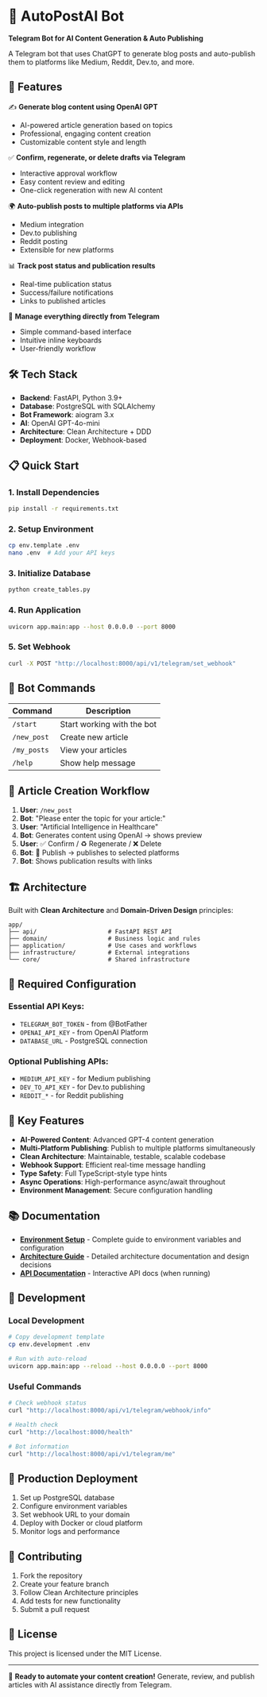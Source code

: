# 🤖 AutoPostAI Bot

**Telegram Bot for AI Content Generation & Auto Publishing**

A Telegram bot that uses ChatGPT to generate blog posts and auto-publish them to platforms like Medium, Reddit, Dev.to, and more.

## 🚀 Features

✍️ **Generate blog content using OpenAI GPT**
- AI-powered article generation based on topics
- Professional, engaging content creation
- Customizable content style and length

✅ **Confirm, regenerate, or delete drafts via Telegram**
- Interactive approval workflow
- Easy content review and editing
- One-click regeneration with new AI content

🌍 **Auto-publish posts to multiple platforms via APIs**
- Medium integration
- Dev.to publishing
- Reddit posting
- Extensible for new platforms

📊 **Track post status and publication results**
- Real-time publication status
- Success/failure notifications
- Links to published articles

🔧 **Manage everything directly from Telegram**
- Simple command-based interface
- Intuitive inline keyboards
- User-friendly workflow

## 🛠️ Tech Stack

- **Backend**: FastAPI, Python 3.9+
- **Database**: PostgreSQL with SQLAlchemy
- **Bot Framework**: aiogram 3.x
- **AI**: OpenAI GPT-4o-mini
- **Architecture**: Clean Architecture + DDD
- **Deployment**: Docker, Webhook-based

## 📋 Quick Start

### 1. Install Dependencies
```bash
pip install -r requirements.txt
```

### 2. Setup Environment
```bash
cp env.template .env
nano .env  # Add your API keys
```

### 3. Initialize Database
```bash
python create_tables.py
```

### 4. Run Application
```bash
uvicorn app.main:app --host 0.0.0.0 --port 8000
```

### 5. Set Webhook
```bash
curl -X POST "http://localhost:8000/api/v1/telegram/set_webhook"
```

## 🎯 Bot Commands

| Command | Description |
|---------|-------------|
| `/start` | Start working with the bot |
| `/new_post` | Create new article |
| `/my_posts` | View your articles |
| `/help` | Show help message |

## 📝 Article Creation Workflow

1. **User**: `/new_post`
2. **Bot**: "Please enter the topic for your article:"
3. **User**: "Artificial Intelligence in Healthcare"
4. **Bot**: Generates content using OpenAI → shows preview
5. **User**: ✅ Confirm / ♻️ Regenerate / ❌ Delete
6. **Bot**: 🚀 Publish → publishes to selected platforms
7. **Bot**: Shows publication results with links

## 🏗️ Architecture

Built with **Clean Architecture** and **Domain-Driven Design** principles:

```
app/
├── api/                    # FastAPI REST API
├── domain/                 # Business logic and rules
├── application/            # Use cases and workflows
├── infrastructure/         # External integrations
└── core/                   # Shared infrastructure
```

## 🔐 Required Configuration

### Essential API Keys:
- `TELEGRAM_BOT_TOKEN` - from @BotFather
- `OPENAI_API_KEY` - from OpenAI Platform
- `DATABASE_URL` - PostgreSQL connection

### Optional Publishing APIs:
- `MEDIUM_API_KEY` - for Medium publishing
- `DEV_TO_API_KEY` - for Dev.to publishing
- `REDDIT_*` - for Reddit publishing

## 🌟 Key Features

- **AI-Powered Content**: Advanced GPT-4 content generation
- **Multi-Platform Publishing**: Publish to multiple platforms simultaneously
- **Clean Architecture**: Maintainable, testable, scalable codebase
- **Webhook Support**: Efficient real-time message handling
- **Type Safety**: Full TypeScript-style type hints
- **Async Operations**: High-performance async/await throughout
- **Environment Management**: Secure configuration handling

## 📚 Documentation

- **[Environment Setup](docs/ENVIRONMENT.md)** - Complete guide to environment variables and configuration
- **[Architecture Guide](docs/ARCHITECTURE.md)** - Detailed architecture documentation and design decisions
- **[API Documentation](http://localhost:8000/docs)** - Interactive API docs (when running)

## 🔧 Development

### Local Development
```bash
# Copy development template
cp env.development .env

# Run with auto-reload
uvicorn app.main:app --reload --host 0.0.0.0 --port 8000
```

### Useful Commands
```bash
# Check webhook status
curl "http://localhost:8000/api/v1/telegram/webhook/info"

# Health check
curl "http://localhost:8000/health"

# Bot information
curl "http://localhost:8000/api/v1/telegram/me"
```

## 🚀 Production Deployment

1. Set up PostgreSQL database
2. Configure environment variables
3. Set webhook URL to your domain
4. Deploy with Docker or cloud platform
5. Monitor logs and performance

## 🤝 Contributing

1. Fork the repository
2. Create your feature branch
3. Follow Clean Architecture principles
4. Add tests for new functionality
5. Submit a pull request

## 📄 License

This project is licensed under the MIT License.

---

🚀 **Ready to automate your content creation!** Generate, review, and publish articles with AI assistance directly from Telegram.
